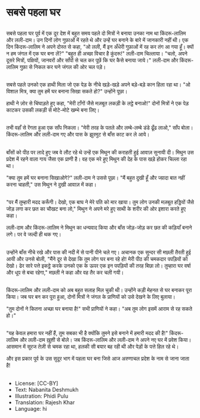 # सबसे पहला घर

##
सबसे पहला घर पूर्व में एक दूर देश में बहुत समय पहले दो मित्रों ने बनाया उनका नाम था किंदरू-लालिम और लली-दाम। उन दिनों लोग गुफ़ाओं में रहते थे और उन्हें घर बनाने के बारे में जानकारी नहीं थी।
एक दिन किंदरू-लालिम ने अपने दोस्त से कहा, "ओ लली, मैं इन अँधेरी गुफ़ाओं में रह कर तंग आ गया हूँ। क्यों न हम जंगल में एक घर बना लें?"
"बहुत ही अच्छा विचार है कुंदरू!" लली-दाम चिल्लाया। "चलो, अपने दूसरे मित्रों, पक्षियों, जानवरों और साँपों से चल कर पूछें कि घर कैसे बनाया जाये।" लली-दाम और किंदरू-लालिम गुफ़ा से निकल कर घने जंगल की ओर चल पड़े।

##
सबसे पहले उनको एक हाथी मिला जो एक पेड़ के नीचे खड़े-खड़े अपने बड़े-बड़े कान हिला रहा था। "ओ विशाल मित्र, क्या तुम हमें घर बनाना सिखा सकते हो?" उन्होंने पूछा।

हाथी ने ज़ोर से चिंघाड़ते हुए कहा, "मेरी टाँगों जैसे मज़बूत लकड़ी के लट्ठे बनाओ!" दोनों मित्रों ने एक पेड़ काटकर उसकी लकड़ी से मोटे-मोटे खम्भे बना लिए।

##
तभी वहाँ से रेंगता हुआ एक साँप निकला। "मेरी तरह के पतले और लम्बे-लम्बे डंडे ढूँढ लाओ," साँप बोला। किंदरू-लालिम और लली-दाम गए और पास के झुरमुट से बाँस काट कर ले आये।

##
बाँसों को पीठ पर लादे हुए जब वे लौट रहे थे उन्हें एक मिथुन की कराहती हुई आवाज़ सुनायी दी। मिथुन उस प्रदेश में रहने वाला गाय जैसा एक प्राणी है। वह एक मरे हुए मिथुन की देह के पास खड़े होकर चिल्ला रहा था।

"क्या तुम हमें घर बनाना सिखाओगे?" लली-दाम ने उससे पूछा।
"मैं बहुत दुखी हूँ और ज्य़ादा बात नहीं करना चाहती," उस मिथुन ने दुखी आवाज़ में कहा।

##
"पर मैं तुम्हारी मदद करूँगी। देखो, एक बाघ ने मेरे पति को मार खाया।  तुम लोग उनकी मज़बूत हड्डियों जैसे जोड़ लगा कर छत का चौखट बना लो," मिथुन ने अपने मरे हुए साथी के शरीर की ओर इशारा करते हुए कहा।

लली-दाम और किंदरू-लालिम ने मिथुन का धन्यवाद किया और बाँस जोड़-जोड़ कर छत की कड़ियाँ बनाने लगे। पर वे जल्दी ही थक गए।  

##
उन्होंने बाँस नीचे रखे और पास की नदी में से पानी पीने चले गए। अचानक एक सुन्दर सी मछली तैरती हुई आयी और उनसे बोली, "मैंने दूर से देखा कि तुम लोग घर बना रहे हो! मेरी पीठ की चमकदार पपड़ियों को देखो। ढेर सारे पत्ते इकट्ठे करके उनको एक के ऊपर एक इन पपड़ियों की तरह बिछा लो। तुम्हारा घर वर्षा और धूप से बचा रहेगा," मछली ने कहा और वह तैर कर चली गयी।

##
किंदरू-लालिम और लली-दाम को अब बहुत सलाह मिल चुकी थी। उन्होंने कड़ी मेहनत से घर बनाकर पूरा किया। जब घर बन कर पूरा हुआ, दोनों मित्रों ने जंगल के प्राणियों को उसे देखने के लिए बुलाया।

"तुम दोनों ने कितना अच्छा घर बनाया है!" सभी प्राणियों ने कहा। "अब तुम लोग इसमें आराम से रह सकते हो।"

##
"यह केवल हमारा घर नहीं हैं, तुम सबका भी है क्योंकि तुमने इसे बनाने में हमारी मदद की है!" किंदरू-लालिम और लली-दाम ख़ुशी से बोले। जब किंदरू-लालिम और लली-दाम ने अपने नए घर में प्रवेश किया। आसमान में सूरज तेज़ी से चमक रहा था, हलकी सी बयार बह रही थी और पेड़ों के पत्ते हिल रहे थे।

और इस प्रकार पूर्व के उस सुदूर भाग में पहला घर बना जिसे आज अरुणाचल प्रदेश के नाम से जाना जाता है!

##
* License: [CC-BY]
* Text: Nabanita Deshmukh
* Illustration: Phidi Pulu
* Translation: Rajesh Khar
* Language: hi
